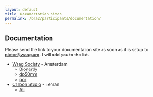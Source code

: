 ```yaml
---
layout: default
title: Documentation sites
permalink: /bha2/participants/documentation/
---
```


## Documentation

Please send the link to your documentation site as soon as it is setup to pieter@waag.org. I will add you to the list.

* [Waag Society](http://www.waag.org) - Amsterdam
  * [Bionerdy](http://bionerdy.github.io)
  * [dp50mm](http://dp50mm.github.io)
  * [por](http://por.github.io/biohackacademy/)
* [Carbon Studio](http://carbonstudio.ir) - Tehran
  * [Ali](http://alimirakbari.github.io/BHA_Tehran/)
